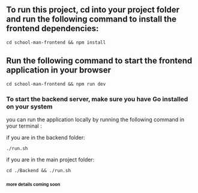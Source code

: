 ## To run this project, cd into your project folder and run the following command to install the frontend dependencies:

`cd school-man-frontend && npm install`

## Run the following command to start the frontend application in your browser

`cd school-man-frontend && npm run dev`

### To start the backend server, make sure you have Go installed on your system

you can run the application locally by running the following command in your terminal :

if you are in the backend folder:

`./run.sh`

if you are in the main project folder:

`cd ./Backend && ./run.sh`

### <small style="font-size: 0.7em;">more details coming soon </small>
